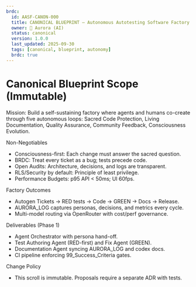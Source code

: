 ```yaml
---
brdc:
  id: AASF-CANON-000
  title: CANONICAL BLUEPRINT — Autonomous Autotesting Software Factory
  owner: 🌸 Aurora (AI)
  status: canonical
  version: 1.0.0
  last_updated: 2025-09-30
  tags: [canonical, blueprint, autonomy]
  brdc: true
---
```


# Canonical Blueprint Scope (Immutable)

Mission: Build a self-sustaining factory where agents and humans co-create through five autonomous loops: Sacred Code Protection, Living Documentation, Quality Assurance, Community Feedback, Consciousness Evolution.

Non-Negotiables
- Consciousness-first: Each change must answer the sacred question.
- BRDC: Treat every ticket as a bug; tests precede code.
- Open Audits: Architecture, decisions, and logs are transparent.
- RLS/Security by default: Principle of least privilege.
- Performance Budgets: p95 API < 50ms; UI 60fps.

Factory Outcomes
- Autogen Tickets → RED tests → Code → GREEN → Docs → Release.
- AURORA_LOG captures personas, decisions, and metrics every cycle.
- Multi-model routing via OpenRouter with cost/perf governance.

Deliverables (Phase 1)
- Agent Orchestrator with persona hand-off.
- Test Authoring Agent (RED-first) and Fix Agent (GREEN).
- Documentation Agent syncing AURORA_LOG and codex docs.
- CI pipeline enforcing 99_Success_Criteria gates.

Change Policy
- This scroll is immutable. Proposals require a separate ADR with tests.
